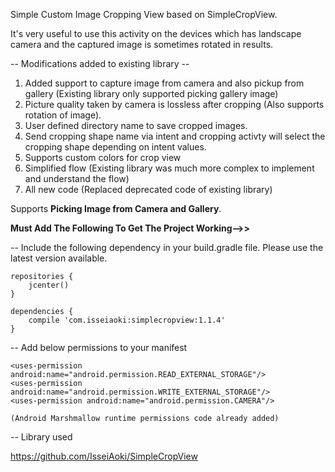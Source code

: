 Simple Custom Image Cropping View based on SimpleCropView.

It's very useful to use this activity on the devices which has landscape camera and the captured image is sometimes rotated in results.

-- Modifications added to existing library --</br>
1. Added support to capture image from camera and also pickup from gallery (Existing library only supported picking gallery image)</br>
2. Picture quality taken by camera is lossless after cropping (Also supports rotation of image).</br>
3. User defined directory name to save cropped images.</br>
4. Send cropping shape name via intent and cropping activty will select the cropping shape depending on intent values.</br>
5. Supports custom colors for crop view</br>
6. Simplified flow (Existing library was much more complex to implement and understand the flow)</br>
7. All new code (Replaced deprecated code of existing library)</br>

Supports **Picking Image from Camera and Gallery**.

**Must Add The Following To Get The Project Working-->>**

-- Include the following dependency in your build.gradle file. Please use the latest version available.

    repositories { 
        jcenter() 
    }

    dependencies { 
        compile 'com.isseiaoki:simplecropview:1.1.4' 
    }

-- Add below permissions to your manifest

    <uses-permission android:name="android.permission.READ_EXTERNAL_STORAGE"/>
    <uses-permission android:name="android.permission.WRITE_EXTERNAL_STORAGE"/>
    <uses-permission android:name="android.permission.CAMERA"/>
    
    (Android Marshmallow runtime permissions code already added)
    
-- Library used 
    
   https://github.com/IsseiAoki/SimpleCropView
    

